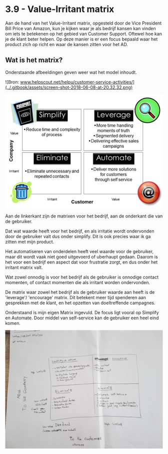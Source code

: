 # 3.9 - Value-Irritant matrix

Aan de hand van het Value-Irritant matrix, opgesteld door de Vice President Bill Price van Amazon, kun je kijken waar je als bedrijf kansen kan vinden om iets te betekenen op het gebied van Customer Support. Oftewel hoe kan je de klant beter helpen. Op deze manier is er een focus bepaald waar het product zich op richt en waar de kansen zitten voor het AD.

## Wat is het matrix?

Onderstaande afbeeldingen geven weer wat het model inhoudt.

![Bron: www.helpscout.net/helpu/customer-service-activities/](../.gitbook/assets/screen-shot-2018-06-08-at-20.32.32.png)

![Bron](../.gitbook/assets/screen-shot-2018-06-08-at-20.32.42.png)



Aan de linkerkant zijn de matrixen voor het bedrijf, aan de onderkant die van de gebruiker.

Dat wat waarde heeft voor het bedrijf, en als irritatie wordt ondervonden door de gebruiker valt dus onder simplify. Dit is ook precies waar ik ga zitten met mijn product.

Het automatiseren van onderdelen heeft veel waarde voor de gebruiker, maar dit wordt vaak niet goed uitgevoerd of uberhaupt gedaan. Daarom is het voor een bedrijf een aspect dat voor frustratie zorgt, en dus onder het irritant matrix valt.

Wat zowel onnodig is voor het bedrijf als de gebruiker is onnodige contact momenten, of contact momenten die als irritant worden ondervonden.

De matrix waar zowel het bedrijf als de gebruiker waarde aan heeft is de 'leverage'/ 'encourage' matrix. Dit betekent meer tijd spenderen aan gesprekken met de klant, en het opzetten van doeltreffende campagnes. 

Onderstaand is mijn eigen Matrix ingevuld. De focus ligt vooral op Simplify en Automate. Door middel van self-service kan de gebruiker een heel eind komen.

![](../.gitbook/assets/20180609_103233.jpg)



